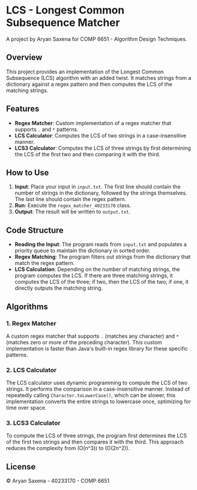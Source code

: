 # LCS - Longest Common Subsequence Matcher

A project by Aryan Saxena for COMP 6651 - Algorithm Design Techniques.

## Overview

This project provides an implementation of the Longest Common Subsequence (LCS) algorithm with an added twist. It matches strings from a dictionary against a regex pattern and then computes the LCS of the matching strings.

## Features

- **Regex Matcher**: Custom implementation of a regex matcher that supports `.` and `*` patterns.
- **LCS Calculator**: Computes the LCS of two strings in a case-insensitive manner.
- **LCS3 Calculator**: Computes the LCS of three strings by first determining the LCS of the first two and then comparing it with the third.

## How to Use

1. **Input**: Place your input in `input.txt`. The first line should contain the number of strings in the dictionary, followed by the strings themselves. The last line should contain the regex pattern.
2. **Run**: Execute the `regex_matcher_40233170` class.
3. **Output**: The result will be written to `output.txt`.

## Code Structure

- **Reading the Input**: The program reads from `input.txt` and populates a priority queue to maintain the dictionary in sorted order.
- **Regex Matching**: The program filters out strings from the dictionary that match the regex pattern.
- **LCS Calculation**: Depending on the number of matching strings, the program computes the LCS. If there are three matching strings, it computes the LCS of the three; if two, then the LCS of the two; if one, it directly outputs the matching string.

## Algorithms

### 1. Regex Matcher

A custom regex matcher that supports `.` (matches any character) and `*` (matches zero or more of the preceding character). This custom implementation is faster than Java's built-in regex library for these specific patterns.

### 2. LCS Calculator

The LCS calculator uses dynamic programming to compute the LCS of two strings. It performs the comparison in a case-insensitive manner. Instead of repeatedly calling `Character.toLowerCase()`, which can be slower, this implementation converts the entire strings to lowercase once, optimizing for time over space.

### 3. LCS3 Calculator

To compute the LCS of three strings, the program first determines the LCS of the first two strings and then compares it with the third. This approach reduces the complexity from \(O(n^3)\) to \(O(2n^2)\).

## License

© Aryan Saxena - 40233170 - COMP 6651
